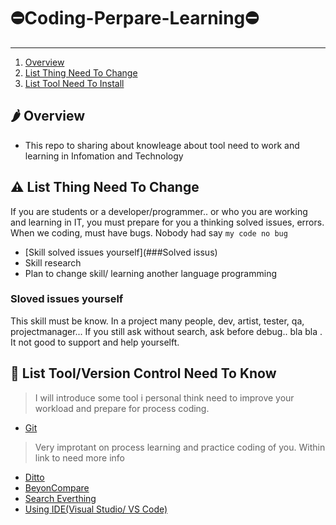 # ⛔️Coding-Perpare-Learning⛔️
<hr>

1. [Overview](#overview)
2. [List Thing Need To Change](#changethink)
3. [List Tool Need To Install](#needinstall)

## 🌶 Overview

  * This repo to sharing about knowleage about tool need to work and learning in Infomation and Technology

## ⚠️ List Thing Need To Change
  If you are students or a developer/programmer.. or who you are working and learning in IT, you must prepare for you a thinking solved issues, errors. When we coding, must have bugs. Nobody had say `my code no bug`
  - [Skill solved issues yourself](###Solved issus)
  - Skill research 
  - Plan to change skill/ learning another language programming
  
  ### Sloved issues yourself
  This skill must be know. In a project many people, dev, artist, tester, qa, projectmanager... If you still ask without search, ask before debug.. bla bla . It not good to support and help yourselft.
  
## 📜 List Tool/Version Control Need To Know 
>I will introduce some tool i personal think need to improve your workload and prepare for process coding.
 * [Git](https://github.com/iletai/Coding-Perpare-Learning/blob/master/Git.md)
 >Very improtant on process learning and practice coding of you. Within link to need more info
 * [Ditto](https://github.com/iletai/Coding-Perpare-Learning/blob/master/Ditto.md)
 * [BeyonCompare](https://github.com/iletai/Coding-Perpare-Learning/blob/master/BeyonCompare.md)
 * [Search Everthing](https://github.com/iletai/Coding-Perpare-Learning/blob/master/SearchEverything.md)
 * [Using IDE(Visual Studio/ VS Code)](https://github.com/iletai/Coding-Perpare-Learning/blob/master/UsingIDEVS.md)
 
